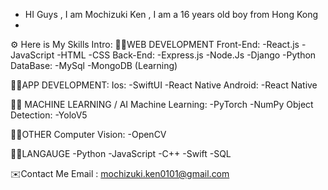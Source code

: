 - HI Guys , I am Mochizuki Ken , I am a 16 years old boy from Hong Kong
- 
⚙️ Here is My Skills Intro:
👨‍💻WEB DEVELOPMENT
  Front-End:
    -React.js
    -JavaScript
    -HTML
    -CSS
  Back-End:
    -Express.js
    -Node.Js
    -Django
    -Python
  DataBase:
    -MySql
    -MongoDB (Learning)
    
👨‍💻APP DEVELOPMENT:
  Ios:
    -SwiftUI
    -React Native
  Android:
    -React Native

👨‍💻 MACHINE LEARNING / AI
  Machine Learning:
    -PyTorch
    -NumPy
  Object Detection:
    -YoloV5

👨‍💻OTHER
  Computer Vision:
    -OpenCV

👨‍💻LANGAUGE
  -Python
  -JavaScript
  -C++
  -Swift
  -SQL

  ✉️Contact Me
  Email : mochizuki.ken0101@gmail.com
